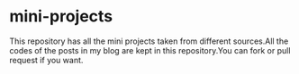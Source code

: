 # mini-projects
This repository has all the mini projects taken from different sources.All the codes of the posts in my blog are kept in this repository.You can fork or pull request if you want.

